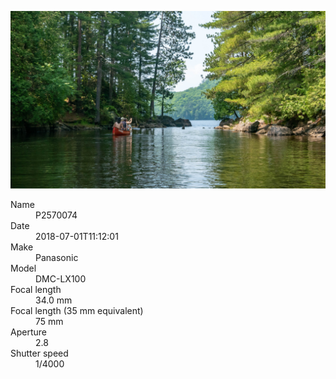 [![P2570074](/photos/hd/P2570074.jpg)](/photos/full/P2570074.jpg?raw=true)

<dl>
  <dt>Name</dt>
  <dd>P2570074</dd>
  <dt>Date</dt>
  <dd>2018-07-01T11:12:01</dd>
  <dt>Make</dt>
  <dd>Panasonic</dd>
  <dt>Model</dt>
  <dd>DMC-LX100</dd>
  <dt>Focal length</dt>
  <dd>34.0 mm</dd>
  <dt>Focal length (35 mm equivalent)</dt>
  <dd>75 mm</dd>
  <dt>Aperture</dt>
  <dd>2.8</dd>
  <dt>Shutter speed</dt>
  <dd>1/4000</dd>
</dl>
